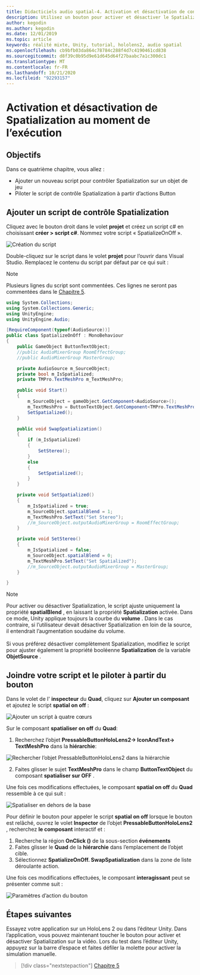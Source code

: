 ```yaml
---
title: Didacticiels audio spatial-4. Activation et désactivation de contenu audio spatial au moment de l’exécution
description: Utilisez un bouton pour activer et désactiver le Spatialization de l’audio au moment de l’exécution.
author: kegodin
ms.author: kegodin
ms.date: 12/01/2019
ms.topic: article
keywords: réalité mixte, Unity, tutorial, hololens2, audio spatial
ms.openlocfilehash: cb9bfb03da864c78784c288f4d7c4190461cd838
ms.sourcegitcommit: d8f39c0b95d9e61d645d64f27baabc7a1c300dc1
ms.translationtype: MT
ms.contentlocale: fr-FR
ms.lasthandoff: 10/21/2020
ms.locfileid: "92293157"
---
```

# <a name="enabling-and-disabling-spatialization-at-run-time"></a>Activation et désactivation de Spatialization au moment de l’exécution

## <a name="objectives"></a>Objectifs
Dans ce quatrième chapitre, vous allez :
* Ajouter un nouveau script pour contrôler Spatialization sur un objet de jeu
* Piloter le script de contrôle Spatialization à partir d’actions Button

## <a name="add-spatialization-control-script"></a>Ajouter un script de contrôle Spatialization
Cliquez avec le bouton droit dans le volet **projet** et créez un script c# en choisissant **créer > script c#**. Nommez votre script « SpatializeOnOff ».

![Création du script](images/spatial-audio/create-script.png)

Double-cliquez sur le script dans le volet **projet** pour l’ouvrir dans Visual Studio. Remplacez le contenu du script par défaut par ce qui suit :

> [!NOTE]
> Plusieurs lignes du script sont commentées. Ces lignes ne seront pas commentées dans le [Chapitre 5](unity-spatial-audio-ch5.md).

```c#
using System.Collections;
using System.Collections.Generic;
using UnityEngine;
using UnityEngine.Audio;

[RequireComponent(typeof(AudioSource))]
public class SpatializeOnOff : MonoBehaviour
{
    public GameObject ButtonTextObject;
    //public AudioMixerGroup RoomEffectGroup;
    //public AudioMixerGroup MasterGroup;

    private AudioSource m_SourceObject;
    private bool m_IsSpatialized;
    private TMPro.TextMeshPro m_TextMeshPro;

    public void Start()
    {
        m_SourceObject = gameObject.GetComponent<AudioSource>();
        m_TextMeshPro = ButtonTextObject.GetComponent<TMPro.TextMeshPro>();
        SetSpatialized();
    }

    public void SwapSpatialization()
    {
        if (m_IsSpatialized)
        {
            SetStereo();
        }
        else
        {
            SetSpatialized();
        }
    }

    private void SetSpatialized()
    {
        m_IsSpatialized = true;
        m_SourceObject.spatialBlend = 1;
        m_TextMeshPro.SetText("Set Stereo");
        //m_SourceObject.outputAudioMixerGroup = RoomEffectGroup;
    }

    private void SetStereo()
    {
        m_IsSpatialized = false;
        m_SourceObject.spatialBlend = 0;
        m_TextMeshPro.SetText("Set Spatialized");
        //m_SourceObject.outputAudioMixerGroup = MasterGroup;
    }

}
```

> [!NOTE]
> Pour activer ou désactiver Spatialization, le script ajuste uniquement la propriété **spatialBlend** , en laissant la propriété **Spatialization** activée. Dans ce mode, Unity applique toujours la courbe du **volume** . Dans le cas contraire, si l’utilisateur devait désactiver Spatialization en loin de la source, il entendrait l’augmentation soudaine du volume. <br> <br>
> Si vous préférez désactiver complètement Spatialization, modifiez le script pour ajuster également la propriété booléenne **Spatialization** de la variable **ObjetSource** .

## <a name="attach-your-script-and-drive-it-from-the-button"></a>Joindre votre script et le piloter à partir du bouton
Dans le volet de l' **inspecteur** du **Quad**, cliquez sur **Ajouter un composant** et ajoutez le script **spatial on off** :

![Ajouter un script à quatre cœurs](images/spatial-audio/add-script-to-quad.png)

Sur le composant **spatialiser on off** du **Quad**:
1. Recherchez l’objet **PressableButtonHoloLens2-> IconAndText-> TextMeshPro** dans la **hiérarchie**:

![Rechercher l’objet PressableButtonHoloLens2 dans la hiérarchie](images/spatial-audio/pressable-button-object.png)

2. Faites glisser le sujet **TextMeshPro** dans le champ **ButtonTextObject** du composant **spatialiser sur OFF** .

Une fois ces modifications effectuées, le composant **spatial on off** du **Quad** ressemble à ce qui suit :

![Spatialiser en dehors de la base](images/spatial-audio/spatialize-on-off-basic.png)

Pour définir le bouton pour appeler le script **spatial on off** lorsque le bouton est relâché, ouvrez le volet **Inspector** de l’objet **PressableButtonHoloLens2** , recherchez **le composant** interactif et :
1. Recherche la région **OnClick ()** de la sous-section **événements**
2. Faites glisser le **Quad** de la **hiérarchie** dans l’emplacement de l’objet cible.
3. Sélectionnez **SpatializeOnOff. SwapSpatialization** dans la zone de liste déroulante action.

Une fois ces modifications effectuées, le composant **interagissant** peut se présenter comme suit :

![Paramètres d’action du bouton](images/spatial-audio/button-action-settings.png)

## <a name="next-steps"></a>Étapes suivantes
Essayez votre application sur un HoloLens 2 ou dans l’éditeur Unity. Dans l’application, vous pouvez maintenant toucher le bouton pour activer et désactiver Spatialization sur la vidéo. Lors du test dans l’éditeur Unity, appuyez sur la barre d’espace et faites défiler la molette pour activer la simulation manuelle. 

> [!div class="nextstepaction"]
> [Chapitre 5](unity-spatial-audio-ch5.md) 

